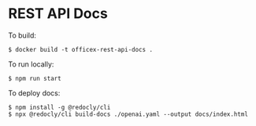 # REST API Docs

To build:

```
$ docker build -t officex-rest-api-docs .
```

To run locally:

```
$ npm run start
```

To deploy docs:

```
$ npm install -g @redocly/cli
$ npx @redocly/cli build-docs ./openai.yaml --output docs/index.html
```
